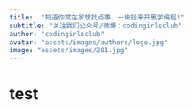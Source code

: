 ```yaml
---
title:  "知道你窝在家想找点事，一块钱来开黑学编程!"
subtitle: "关注我们公众号/微博：codingirlsclub"
author: "codingirlsclub"
avatar: "assets/images/authors/logo.jpg"
image: "assets/images/201.jpg"
---
```


# test
